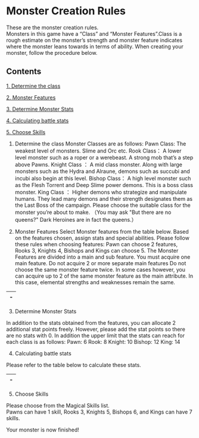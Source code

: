 # Monster Creation Rules

These are the monster creation rules.
\
Monsters in this game have a “Class” and “Monster Features”.Class is a rough estimate on the monster’s strength and monster feature indicates where the monster leans towards in terms of ability. When creating your monster, follow the procedure below.

## Contents

[1. Determine the class]()

[2. Monster Features]()

[3. Determine Monster Stats]()

[4. Calculating battle stats]()

[5. Choose Skills]()

1. Determine the class
Monster Classes are as follows:
Pawn Class: The weakest level of monsters. Slime and Orc etc.
Rook Class： A lower level monster such as a roper or a werebeast. A strong mob that’s a step above Pawns.
Knight Class ： A mid class monster. Along with large monsters such as the Hydra and Alraune, demons such as
succubi and incubi also begin at this level.
Bishop Class： A high level monster such as the Flesh Torrent and Deep Slime power demons. This is a boss class
monster.
King Class ： Higher demons who strategize and manipulate humans. They lead many demons and their strength
designates them as the Last Boss of the campaign.
Please choose the suitable class for the monster you’re about to make.
（You may ask "But there are no queens?" Dark Heroines are in fact the queens.）

2. Monster Features
Select Monster features from the table below. Based on the features chosen, assign stats and special abilities. Please
follow these rules when choosing features:
Pawn can choose 2 features, Rooks 3, Knights 4, Bishops and Kings can choose 5.
The Monster Features are divided into a main and sub feature. You must acquire one main feature.
Do not acquire 2 or more separate main features
Do not choose the same monster feature twice. In some cases however, you can acquire up to 2 of the same
monster feature as the main attribute. In this case, elemental strengths and weaknesses remain the same.

| - |
| - |


3. Determine Monster Stats

In addition to the stats obtained from the features, you can allocate 2 additional stat points freely.
However, please add the stat points so there are no stats with 0. In addition the upper limit that the stats can reach for
each class is as follows:
Pawn: 6
Rook: 8
Knight: 10
Bishop: 12
King: 14


4. Calculating battle stats

Please refer to the table below to calculate these stats.

| - |
| - |

5. Choose Skills

Please choose from the Magical Skills list.
\
Pawns can have 1 skill, Rooks 3, Knights 5, Bishops 6, and Kings can have 7 skills.

Your monster is now finished!


